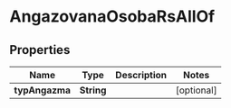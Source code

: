 

# AngazovanaOsobaRsAllOf


## Properties

| Name | Type | Description | Notes |
|------------ | ------------- | ------------- | -------------|
|**typAngazma** | **String** |  |  [optional] |



